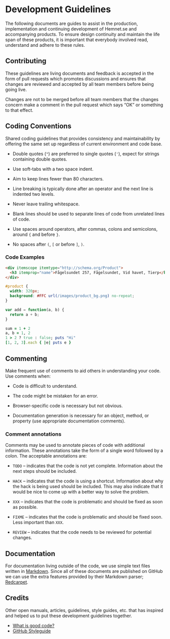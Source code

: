 Development Guidelines
======================

The following documents are guides to assist in the production, implementation 
and continuing development of Hemnet.se and accompanying products. To ensure 
design continuity and maintain the life span of these products, it is 
important that everybody involved read, understand and adhere to these rules.


Contributing
------------

These guidelines are living documents and feedback is accepted in the form of 
pull requests which promotes discussions and ensures that changes are reviewed 
and accepted by all team members before being going live.

Changes are not to be merged before all team members that the changes concern 
make a comment in the pull request which says “OK” or something to that effect.


Coding Conventions
------------------

Shared coding guidelines that provides consistency and maintainability by 
offering the same set up regardless of current environment and code base.

* Double quotes (`"`) are preferred to single quotes (`'`), expect for strings 
  containing double quotes.

* Use soft-tabs with a two space indent.

* Aim to keep lines fewer than 80 characters.

* Line breaking is typically done after an operator and the next line is 
  indented two levels.

* Never leave trailing whitespace.

* Blank lines should be used to separate lines of code from unrelated lines of code.

* Use spaces around operators, after commas, colons and semicolons, around `{` 
  and before `}`.

* No spaces after `(`, `[` or before `]`, `)`.

### Code Examples

```html
<div itemscope itemtype="http://schema.org/Product">
  <h3 itemprop="name">Fågelsundet 257, Fågelsundet, Vid havet, Tierp</h3>
</div>
```

```css
#product {
  width: 320px;
  background: #FFC url(/images/product_bg.png) no-repeat;
}
```

```javascript
var add = function(a, b) {
  return a + b;
}
```

```ruby
sum = 1 + 2
a, b = 1, 2
1 > 2 ? true : false; puts "Hi"
[1, 2, 3].each { |e| puts e }
```


Commenting
----------

Make frequent use of comments to aid others in understanding your code. Use comments when:

* Code is difficult to understand.

* The code might be mistaken for an error.

* Browser-specific code is necessary but not obvious.

* Documentation generation is necessary for an object, method, 
  or property (use appropriate documentation comments).


### Comment annotations

Comments may be used to annotate pieces of code with additional information. These 
annotations take the form of a single word followed by a colon. The acceptable 
annotations are:

* `TODO` – indicates that the code is not yet complete. Information about the next 
           steps should be included.

* `HACK` – indicates that the code is using a shortcut. Information about why the 
           hack is being used should be included. This may also indicate that it 
           would be nice to come up with a better way to solve the problem.

* `XXX` – indicates that the code is problematic and should be fixed as soon as possible.

* `FIXME` – indicates that the code is problematic and should be fixed soon. Less 
            important than `XXX`.

* `REVIEW` – indicates that the code needs to be reviewed for potential changes.


Documentation
-------------

For documentation living outside of the code, we use simple text files written 
in [Markdown][md]. Since all of these documents are published on GitHub we 
can use the extra features provided by their Markdown parser; [Redcarpet][rc].


Credits
-------

Other open manuals, articles, guidelines, style guides, etc. that has 
inspired and helped us to put these development guidelines together.

* [What is good code?](http://robots.thoughtbot.com/post/21781129461/what-is-good-code)
* [GitHub Styleguide](https://github.com/styleguide)


[md]: http://daringfireball.net/projects/markdown/syntax
[rc]: https://github.com/tanoku/redcarpet